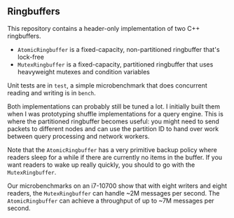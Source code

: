 ## Ringbuffers

This repository contains a header-only implementation of two C++ ringbuffers. 
- `AtomicRingbuffer` is a fixed-capacity, non-partitioned ringbuffer that's lock-free
- `MutexRingbuffer` is a fixed-capacity, partitioned ringbuffer that uses heavyweight mutexes and condition variables

Unit tests are in `test`, a simple microbenchmark that does concurrent reading and writing is in `bench`.

Both implementations can probably still be tuned a lot. I initially built them when I was
prototyping shuffle implementations for a query engine. This is where the partitioned ringbuffer becomes useful:
you might need to send packets to different nodes and can use the partition ID to hand over work between
query processing and network workers.

Note that the `AtomicRingbuffer` has a very primitive backup policy where readers sleep for a while if
there are currently no items in the buffer. If you want readers to wake up really quickly, you should 
to go with the `MutexRingbuffer`.

Our microbenchmarks on an i7-10700 show that with eight writers and eight readers, the `MutexRingbuffer` can handle ~2M messages per second.
The `AtomicRingbuffer` can achieve a throughput of up to ~7M messages per second.

